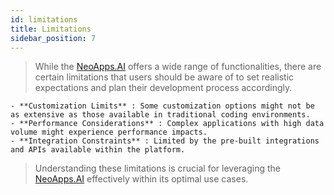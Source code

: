 ```yaml
---
id: limitations
title: Limitations
sidebar_position: 7
---
```


> While the [NeoApps.AI](https://neoapps.ai/) offers a wide range of functionalities, there are certain limitations that users should be aware of to set realistic expectations and plan their development process accordingly.

    - **Customization Limits** : Some customization options might not be as extensive as those available in traditional coding environments.
    - **Performance Considerations** : Complex applications with high data volume might experience performance impacts.
    - **Integration Constraints** : Limited by the pre-built integrations and APIs available within the platform.

> Understanding these limitations is crucial for leveraging the [NeoApps.AI](https://neoapps.ai/) effectively within its optimal use cases.
